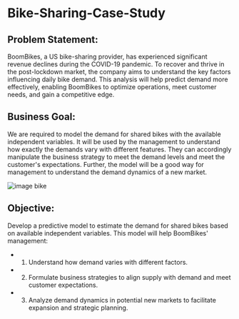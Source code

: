 # Bike-Sharing-Case-Study

## Problem Statement:
BoomBikes, a US bike-sharing provider, has experienced significant revenue declines during the COVID-19 pandemic. To recover and thrive in the post-lockdown market, the company aims to understand the key factors influencing daily bike demand. This analysis will help predict demand more effectively, enabling BoomBikes to optimize operations, meet customer needs, and gain a competitive edge.

## Business Goal:
We are required to model the demand for shared bikes with the available independent variables. It will be used by the management to understand how exactly the demands vary with different features. They can accordingly manipulate the business strategy to meet the demand levels and meet the customer's expectations. Further, the model will be a good way for management to understand the demand dynamics of a new market. 

![image bike](https://github.com/user-attachments/assets/47b6ab71-097d-45cc-a153-41cbd66b8e55)

## Objective:
Develop a predictive model to estimate the demand for shared bikes based on available independent variables. This model will help BoomBikes' management:

- 1) Understand how demand varies with different factors.
- 2) Formulate business strategies to align supply with demand and meet customer expectations.
- 3) Analyze demand dynamics in potential new markets to facilitate expansion and strategic planning.
